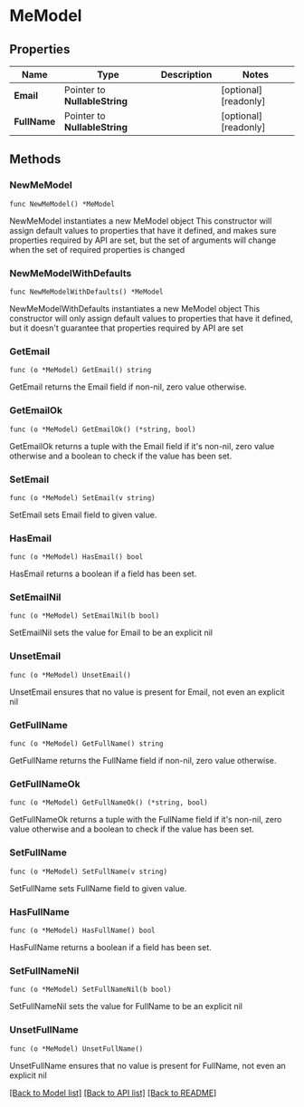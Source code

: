 # MeModel

## Properties

Name | Type | Description | Notes
------------ | ------------- | ------------- | -------------
**Email** | Pointer to **NullableString** |  | [optional] [readonly] 
**FullName** | Pointer to **NullableString** |  | [optional] [readonly] 

## Methods

### NewMeModel

`func NewMeModel() *MeModel`

NewMeModel instantiates a new MeModel object
This constructor will assign default values to properties that have it defined,
and makes sure properties required by API are set, but the set of arguments
will change when the set of required properties is changed

### NewMeModelWithDefaults

`func NewMeModelWithDefaults() *MeModel`

NewMeModelWithDefaults instantiates a new MeModel object
This constructor will only assign default values to properties that have it defined,
but it doesn't guarantee that properties required by API are set

### GetEmail

`func (o *MeModel) GetEmail() string`

GetEmail returns the Email field if non-nil, zero value otherwise.

### GetEmailOk

`func (o *MeModel) GetEmailOk() (*string, bool)`

GetEmailOk returns a tuple with the Email field if it's non-nil, zero value otherwise
and a boolean to check if the value has been set.

### SetEmail

`func (o *MeModel) SetEmail(v string)`

SetEmail sets Email field to given value.

### HasEmail

`func (o *MeModel) HasEmail() bool`

HasEmail returns a boolean if a field has been set.

### SetEmailNil

`func (o *MeModel) SetEmailNil(b bool)`

 SetEmailNil sets the value for Email to be an explicit nil

### UnsetEmail
`func (o *MeModel) UnsetEmail()`

UnsetEmail ensures that no value is present for Email, not even an explicit nil
### GetFullName

`func (o *MeModel) GetFullName() string`

GetFullName returns the FullName field if non-nil, zero value otherwise.

### GetFullNameOk

`func (o *MeModel) GetFullNameOk() (*string, bool)`

GetFullNameOk returns a tuple with the FullName field if it's non-nil, zero value otherwise
and a boolean to check if the value has been set.

### SetFullName

`func (o *MeModel) SetFullName(v string)`

SetFullName sets FullName field to given value.

### HasFullName

`func (o *MeModel) HasFullName() bool`

HasFullName returns a boolean if a field has been set.

### SetFullNameNil

`func (o *MeModel) SetFullNameNil(b bool)`

 SetFullNameNil sets the value for FullName to be an explicit nil

### UnsetFullName
`func (o *MeModel) UnsetFullName()`

UnsetFullName ensures that no value is present for FullName, not even an explicit nil

[[Back to Model list]](../README.md#documentation-for-models) [[Back to API list]](../README.md#documentation-for-api-endpoints) [[Back to README]](../README.md)


